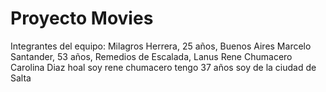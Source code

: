 # Proyecto Movies
Integrantes del equipo:
Milagros Herrera, 25 años, Buenos Aires
Marcelo Santander, 53 años, Remedios de Escalada, Lanus
Rene Chumacero
Carolina Diaz
hoal soy rene chumacero tengo 37 años soy de la ciudad de Salta